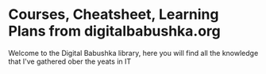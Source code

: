 # Courses, Cheatsheet, Learning Plans from digitalbabushka.org


Welcome to the Digital Babushka library, here you will find all the knowledge that I've gathered ober the
yeats in IT 